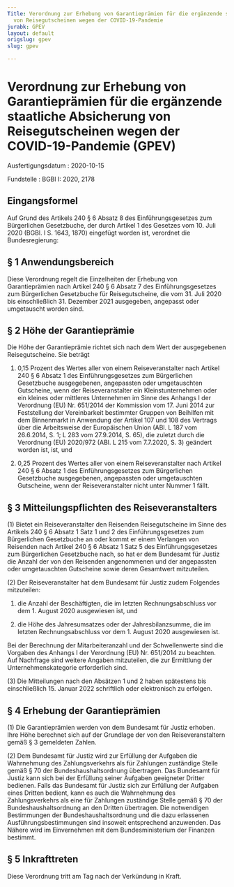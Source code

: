 ```yaml
---
Title: Verordnung zur Erhebung von Garantieprämien für die ergänzende staatliche Absicherung
  von Reisegutscheinen wegen der COVID-19-Pandemie
jurabk: GPEV
layout: default
origslug: gpev
slug: gpev

---
```


# Verordnung zur Erhebung von Garantieprämien für die ergänzende staatliche Absicherung von Reisegutscheinen wegen der COVID-19-Pandemie (GPEV)

Ausfertigungsdatum
:   2020-10-15

Fundstelle
:   BGBl I: 2020, 2178


## Eingangsformel

Auf Grund des Artikels 240 § 6 Absatz 8 des Einführungsgesetzes zum
Bürgerlichen Gesetzbuche, der durch Artikel 1 des Gesetzes vom 10.
Juli 2020 (BGBl. I S. 1643, 1870) eingefügt worden ist, verordnet die
Bundesregierung:


## § 1 Anwendungsbereich

Diese Verordnung regelt die Einzelheiten der Erhebung von
Garantieprämien nach Artikel 240 § 6 Absatz 7 des Einführungsgesetzes
zum Bürgerlichen Gesetzbuche für Reisegutscheine, die vom 31. Juli
2020 bis einschließlich 31. Dezember 2021 ausgegeben, angepasst oder
umgetauscht worden sind.


## § 2 Höhe der Garantieprämie

Die Höhe der Garantieprämie richtet sich nach dem Wert der
ausgegebenen Reisegutscheine. Sie beträgt

1.  0,15 Prozent des Wertes aller von einem Reiseveranstalter nach Artikel
    240 § 6 Absatz 1 des Einführungsgesetzes zum Bürgerlichen Gesetzbuche
    ausgegebenen, angepassten oder umgetauschten Gutscheine, wenn der
    Reiseveranstalter ein Kleinstunternehmen oder ein kleines oder
    mittleres Unternehmen im Sinne des Anhangs I der Verordnung (EU) Nr.
    651/2014 der Kommission vom 17. Juni 2014 zur Feststellung der
    Vereinbarkeit bestimmter Gruppen von Beihilfen mit dem Binnenmarkt in
    Anwendung der Artikel 107 und 108 des Vertrags über die Arbeitsweise
    der Europäischen Union (ABl. L 187 vom 26.6.2014, S. 1; L 283 vom
    27\.9.2014, S. 65), die zuletzt durch die Verordnung (EU) 2020/972
    (ABl. L 215 vom 7.7.2020, S. 3) geändert worden ist, ist, und


2.  0,25 Prozent des Wertes aller von einem Reiseveranstalter nach Artikel
    240 § 6 Absatz 1 des Einführungsgesetzes zum Bürgerlichen Gesetzbuche
    ausgegebenen, angepassten oder umgetauschten Gutscheine, wenn der
    Reiseveranstalter nicht unter Nummer 1 fällt.





## § 3 Mitteilungspflichten des Reiseveranstalters

(1) Bietet ein Reiseveranstalter den Reisenden Reisegutscheine im
Sinne des Artikels 240 § 6 Absatz 1 Satz 1 und 2 des
Einführungsgesetzes zum Bürgerlichen Gesetzbuche an oder kommt er
einem Verlangen von Reisenden nach Artikel 240 § 6 Absatz 1 Satz 5 des
Einführungsgesetzes zum Bürgerlichen Gesetzbuche nach, so hat er dem
Bundesamt für Justiz die Anzahl der von den Reisenden angenommenen und
der angepassten oder umgetauschten Gutscheine sowie deren Gesamtwert
mitzuteilen.

(2) Der Reiseveranstalter hat dem Bundesamt für Justiz zudem Folgendes
mitzuteilen:

1.  die Anzahl der Beschäftigten, die im letzten Rechnungsabschluss vor
    dem 1. August 2020 ausgewiesen ist, und


2.  die Höhe des Jahresumsatzes oder der Jahresbilanzsumme, die im letzten
    Rechnungsabschluss vor dem 1. August 2020 ausgewiesen ist.



Bei der Berechnung der Mitarbeiteranzahl und der Schwellenwerte sind
die Vorgaben des Anhangs I der Verordnung (EU) Nr. 651/2014 zu
beachten. Auf Nachfrage sind weitere Angaben mitzuteilen, die zur
Ermittlung der Unternehmenskategorie erforderlich sind.

(3) Die Mitteilungen nach den Absätzen 1 und 2 haben spätestens bis
einschließlich 15. Januar 2022 schriftlich oder elektronisch zu
erfolgen.


## § 4 Erhebung der Garantieprämien

(1) Die Garantieprämien werden von dem Bundesamt für Justiz erhoben.
Ihre Höhe berechnet sich auf der Grundlage der von den
Reiseveranstaltern gemäß § 3 gemeldeten Zahlen.

(2) Dem Bundesamt für Justiz wird zur Erfüllung der Aufgaben die
Wahrnehmung des Zahlungsverkehrs als für Zahlungen zuständige Stelle
gemäß § 70 der Bundeshaushaltsordnung übertragen. Das Bundesamt für
Justiz kann sich bei der Erfüllung seiner Aufgaben geeigneter Dritter
bedienen. Falls das Bundesamt für Justiz sich zur Erfüllung der
Aufgaben eines Dritten bedient, kann es auch die Wahrnehmung des
Zahlungsverkehrs als eine für Zahlungen zuständige Stelle gemäß § 70
der Bundeshaushaltsordnung an den Dritten übertragen. Die notwendigen
Bestimmungen der Bundeshaushaltsordnung und die dazu erlassenen
Ausführungsbestimmungen sind insoweit entsprechend anzuwenden. Das
Nähere wird im Einvernehmen mit dem Bundesministerium der Finanzen
bestimmt.


## § 5 Inkrafttreten

Diese Verordnung tritt am Tag nach der Verkündung in Kraft.

